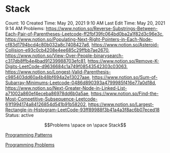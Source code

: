 # Stack

Count: 10
Created Time: May 20, 2021 9:10 AM
Last Edit Time: May 20, 2021 9:14 AM
Problems: https://www.notion.so/Reverse-Substrings-Between-Each-Pair-of-Parentheses-Leetcode-ff2fbf39fc064bd0ba2a1f82d3c96e3c, https://www.notion.so/Populating-Next-Right-Pointers-in-Each-Node-cf83d1794bcd4c80b032a8c7408427a6, https://www.notion.so/Asteroid-Collision-e93c0cb4208e4ee685c29ffbb7ae2670, https://www.notion.so/View-Over-People-binarysearch-c317db8ffb4e4bad91239988703efc81, https://www.notion.so/Remove-K-Digits-LeetCode-d9636684c1a749f08543542303c03063, https://www.notion.so/Longest-Valid-Parenthesis-c985403dd60a4b48bf694a2e13027aae, https://www.notion.so/Sum-of-Subarray-Minimums-Leetcode-0486d890393a4799985f416e77a0d18d, https://www.notion.so/Next-Greater-Node-in-Linked-List-a71002a860ef4eceba86978dd6b0a5ae, https://www.notion.so/Find-the-Most-Competitive-Subsequence-Leetcode-61f1994174a84126854d541b91b58202, https://www.notion.so/Largest-Rectangle-in-Histogram-LeetCode-93ff89988f3b41a4a3f8ac6b07eced18
Status: active

$$Problems \space on \space Stack$$

[Programming Patterns](Stack%2067154e5bf7324feab7a8a732f028898b/Programming%20Patterns%20434f9b7b7b80457a9607d47f01579754.csv)

[Programming Problems](Stack%2067154e5bf7324feab7a8a732f028898b/Programming%20Problems%201cd675afbeaf49129130ab5d2e6ce856.csv)